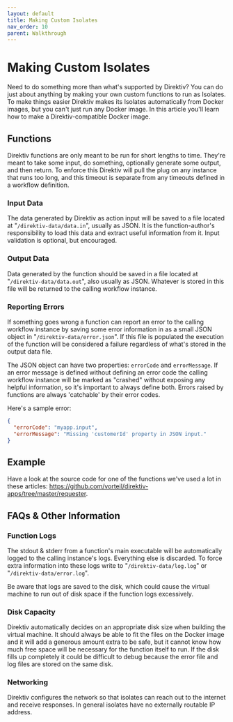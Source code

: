 ```yaml
---
layout: default
title: Making Custom Isolates
nav_order: 10
parent: Walkthrough
---
```

# Making Custom Isolates

Need to do something more than what's supported by Direktiv? You can do just about anything by making your own custom functions to run as Isolates. To make things easier Direktiv makes its Isolates automatically from Docker images, but you can't just run any Docker image. In this article you'll learn how to make a Direktiv-compatible Docker image.

## Functions

Direktiv functions are only meant to be run for short lengths to time. They're meant to take some input, do something, optionally generate some output, and then return. To enforce this Direktiv will pull the plug on any instance that runs too long, and this timeout is separate from any timeouts defined in a workflow definition.

### Input Data

The data generated by Direktiv as action input will be saved to a file located at "`/direktiv-data/data.in`", usually as JSON. It is the function-author's responsibility to load this data and extract useful information from it. Input validation is optional, but encouraged.

### Output Data 

Data generated by the function should be saved in a file located at "`/direktiv-data/data.out`", also usually as JSON. Whatever is stored in this file will be returned to the calling workflow instance. 

### Reporting Errors

If something goes wrong a function can report an error to the calling workflow instance by saving some error information in as a small JSON object in "`/direktiv-data/error.json`". If this file is populated the execution of the function will be considered a failure regardless of what's stored in the output data file.

The JSON object can have two properties: `errorCode` and `errorMessage`. If an error message is defined without defining an error code the calling workflow instance will be marked as "crashed" without exposing any helpful information, so it's important to always define both. Errors raised by functions are always 'catchable' by their error codes.

Here's a sample error:

```json
{
  "errorCode": "myapp.input",
  "errorMessage": "Missing 'customerId' property in JSON input."
}
```

## Example

Have a look at the source code for one of the functions we've used a lot in these articles: https://github.com/vorteil/direktiv-apps/tree/master/requester.

## FAQs & Other Information 

### Function Logs 

The stdout & stderr from a function's main executable will be automatically logged to the calling instance's logs. Everything else is discarded. To force extra information into these logs write to "`/direktiv-data/log.log`" or "`/direktiv-data/error.log`".

Be aware that logs are saved to the disk, which could cause the virtual machine to run out of disk space if the function logs excessively.

### Disk Capacity

Direktiv automatically decides on an appropriate disk size when building the virtual machine. It should always be able to fit the files on the Docker image and it will add a generous amount extra to be safe, but it cannot know how much free space will be necessary for the function itself to run. If the disk fills up completely it could be difficult to debug because the error file and log files are stored on the same disk. 

### Networking

Direktiv configures the network so that isolates can reach out to the internet and receive responses. In general isolates have no externally routable IP address.
